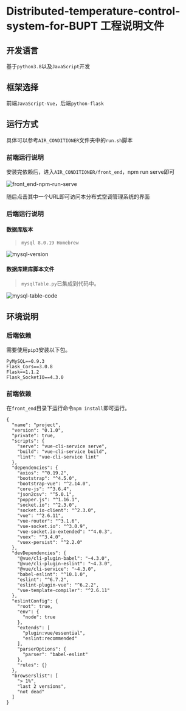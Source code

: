 # Distributed-temperature-control-system-for-BUPT 工程说明文件

## 开发语言
基于`python3.8`以及`JavaScript`开发

## 框架选择
前端`JavaScript-Vue`，后端`python-flask`

## 运行方式
具体可以参考`AIR_CONDITIONER`文件夹中的`run.sh`脚本

### 前端运行说明

安装完依赖后，进入`AIR_CONDITIONER/front_end`，npm run serve即可

![front_end-npm-run-serve](https://github.com/pengshuai98/Distributed-temperature-control-system-for-BUPT/blob/master/README.assets/npm-run-%20serve.png)

随后点击其中一个URL即可访问本分布式空调管理系统的界面

### 后端运行说明

#### 数据库版本
>`mysql 8.0.19 Homebrew`

![mysql-version](https://github.com/pengshuai98/Distributed-temperature-control-system-for-BUPT/blob/master/README.assets/mysql-version.png)

#### 数据库建库脚本文件
>`mysqlTable.py`已集成到代码中。

![mysql-table-code](https://github.com/pengshuai98/Distributed-temperature-control-system-for-BUPT/blob/master/README.assets/code.png)


## 环境说明

### 后端依赖

需要使用`pip3`安装以下包。

```
PyMySQL==0.9.3
Flask_Cors==3.0.8
Flask==1.1.2
Flask_SocketIO==4.3.0
```

### 前端依赖

在`front_end`目录下运行命令`npm install`即可运行。
```
{
  "name": "project", 
  "version": "0.1.0", 
  "private": true, 
  "scripts": { 
    "serve": "vue-cli-service serve", 
    "build": "vue-cli-service build", 
    "lint": "vue-cli-service lint" 
  }, 
  "dependencies": {
    "axios": "^0.19.2", 
    "bootstrap": "^4.5.0", 
    "bootstrap-vue": "^2.14.0", 
    "core-js": "^3.6.4", 
    "json2csv": "^5.0.1", 
    "popper.js": "^1.16.1", 
    "socket.io": "^2.3.0", 
    "socket.io-client": "^2.3.0", 
    "vue": "^2.6.11", 
    "vue-router": "^3.1.6", 
    "vue-socket.io": "^3.0.9", 
    "vue-socket.io-extended": "^4.0.3", 
    "vuex": "^3.4.0", 
    "vuex-persist": "^2.2.0" 
  }, 
  "devDependencies": { 
    "@vue/cli-plugin-babel": "~4.3.0", 
    "@vue/cli-plugin-eslint": "~4.3.0", 
    "@vue/cli-service": "~4.3.0", 
    "babel-eslint": "^10.1.0", 
    "eslint": "^6.7.2", 
    "eslint-plugin-vue": "^6.2.2", 
    "vue-template-compiler": "^2.6.11" 
  }, 
  "eslintConfig": {
    "root": true, 
    "env": { 
      "node": true 
    }, 
    "extends": [ 
      "plugin:vue/essential", 
      "eslint:recommended" 
    ], 
    "parserOptions": { 
      "parser": "babel-eslint" 
    }, 
    "rules": {} 
  }, 
  "browserslist": [ 
    "> 1%", 
    "last 2 versions", 
    "not dead" 
  ]
}
```
